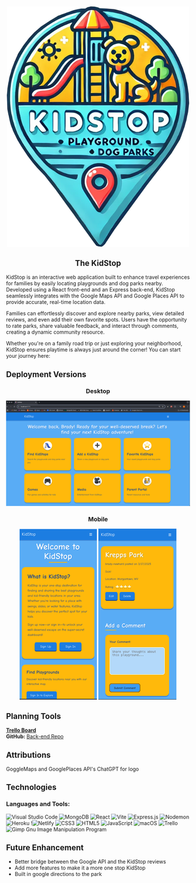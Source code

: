 <p align="center">
  <img src="./public/images/KidStop-logo.png" alt="Logo" width="500">
</p>
<h2 align="center">The KidStop</h2>

<p>KidStop is an interactive web application built to enhance travel experiences for families by easily locating playgrounds and dog parks nearby. Developed using a React front-end and an Express back-end, KidStop seamlessly integrates with the Google Maps API and Google Places API to provide accurate, real-time location data.

Families can effortlessly discover and explore nearby parks, view detailed reviews, and even add their own favorite spots. Users have the opportunity to rate parks, share valuable feedback, and interact through comments, creating a dynamic community resource.

Whether you're on a family road trip or just exploring your neighborhood, KidStop ensures playtime is always just around the corner! You can start your journey here:<p>
<!-- <p align="center">
https://the-craft-beer-collective-30d7183bcd5d.herokuapp.com/
</p> -->

## Deployment Versions
<h3 align="center">Desktop</h3>
<div align="center">
    <img src="./public/images/Desktop.png" alt="Image of the desktop sign in page" />
</div>

<h3 align="center">Mobile</h3>
<div align="center">
    <img src="./public/images/Mobile-dashboard.png" alt="Image of the mobile welcome page" />
    <img src="./public/images/Mobile.png" alt="Image of the mobile add playground page" />
</div>

## Planning Tools
**[Trello Board](https://trello.com/invite/b/67ce6f030054d892a7086735/ATTI46aadff10dd3dcccae6f7826baa630140C1CAB89/Unit%203%20Project%20-%20KidStop)**  
**GitHub:** [Back-end Repo](https://github.com/brady-newhard/craft-beer-collective)  

<!-- <h3 align="center">ERD</h3>

![ERD](./public/images/ERD.png)


<h3 align="center">Wireframe</h3>

![Wireframe](./public/images/Wireframe.png) -->

## Attributions
GoggleMaps and GooglePlaces API's
ChatGPT for logo

## Technologies
<h3 align="left">Languages and Tools:</h3>

![Visual Studio Code](https://img.shields.io/badge/Visual%20Studio%20Code-0078d7.svg?style=for-the-badge&logo=visual-studio-code&logoColor=white)
![MongoDB](https://img.shields.io/badge/MongoDB-%234ea94b.svg?style=for-the-badge&logo=mongodb&logoColor=white)
![React](https://img.shields.io/badge/react-%2320232a.svg?style=for-the-badge&logo=react&logoColor=%2361DAFB)
![Vite](https://img.shields.io/badge/vite-%23646CFF.svg?style=for-the-badge&logo=vite&logoColor=white)
![Express.js](https://img.shields.io/badge/express.js-%23404d59.svg?style=for-the-badge&logo=express&logoColor=%2361DAFB)
![Nodemon](https://img.shields.io/badge/NODEMON-%23323330.svg?style=for-the-badge&logo=nodemon&logoColor=%BBDEAD)
![Heroku](https://img.shields.io/badge/heroku-%23430098.svg?style=for-the-badge&logo=heroku&logoColor=white)
!![Netlify](https://img.shields.io/badge/netlify-%23000000.svg?style=for-the-badge&logo=netlify&logoColor=#00C7B7)
![CSS3](https://img.shields.io/badge/css3-%231572B6.svg?style=for-the-badge&logo=css3&logoColor=white)
![HTML5](https://img.shields.io/badge/html5-%23E34F26.svg?style=for-the-badge&logo=html5&logoColor=white)
![JavaScript](https://img.shields.io/badge/javascript-%23323330.svg?style=for-the-badge&logo=javascript&logoColor=%23F7DF1E)
![macOS](https://img.shields.io/badge/mac%20os-000000?style=for-the-badge&logo=macos&logoColor=F0F0F0)
![Trello](https://img.shields.io/badge/Trello-%23026AA7.svg?style=for-the-badge&logo=Trello&logoColor=white)
![Gimp Gnu Image Manipulation Program](https://img.shields.io/badge/Gimp-657D8B?style=for-the-badge&logo=gimp&logoColor=FFFFFF)

## Future Enhancement
- Better bridge between the Google API and the KidStop reviews
- Add more features to make it a more one stop KidStop
- Built in google directions to the park
